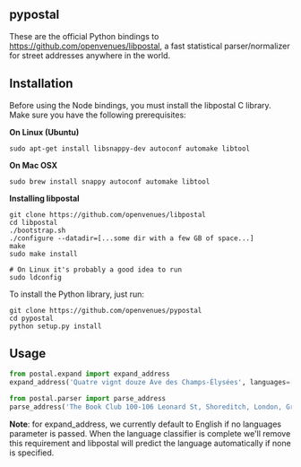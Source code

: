pypostal
--------

These are the official Python bindings to https://github.com/openvenues/libpostal, a fast statistical parser/normalizer for street addresses anywhere in the world. 

Installation
------------

Before using the Node bindings, you must install the libpostal C library. Make sure you have the following prerequisites:

**On Linux (Ubuntu)**
```
sudo apt-get install libsnappy-dev autoconf automake libtool
```

**On Mac OSX**
```
sudo brew install snappy autoconf automake libtool
```

**Installing libpostal**

```
git clone https://github.com/openvenues/libpostal
cd libpostal
./bootstrap.sh
./configure --datadir=[...some dir with a few GB of space...]
make
sudo make install

# On Linux it's probably a good idea to run
sudo ldconfig
```

To install the Python library, just run:

```
git clone https://github.com/openvenues/pypostal
cd pypostal
python setup.py install
```

Usage
-----

```python
from postal.expand import expand_address
expand_address('Quatre vignt douze Ave des Champs-Élysées', languages=['fr'])

from postal.parser import parse_address
parse_address('The Book Club 100-106 Leonard St, Shoreditch, London, Greater London, EC2A 4RH, United Kingdom')
```

**Note**: for expand_address, we currently default to English if no languages parameter is passed. When the language classifier is complete we'll remove this requirement and libpostal will predict the language automatically if none is specified.

